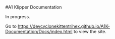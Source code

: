 #A1 Klipper Documentation

In progress.

Go to https://devcyclonekittentrihex.github.io/A1K-Documentation/Docs/index.html to view the site.